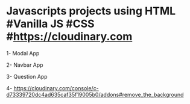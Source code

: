 # Javascripts projects using HTML #Vanilla JS #CSS #https://cloudinary.com


1- Modal App

2- Navbar App

3- Question App 

4- https://cloudinary.com/console/c-d73339720dc4ad635caf35f19005b0/addons#remove_the_background
